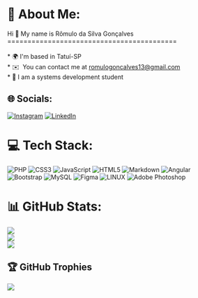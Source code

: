 # 💫 About Me:
Hi 👋 My name is Rômulo da Silva Gonçalves<br>==========================================<br><br>* 🌍 I'm based in Tatuí-SP<br>* ✉️  You can contact me at [romulogoncalves13@gmail.com](mailto:romulogoncalves13@gmail.com)<br>* 🧠 I am a systems development student


## 🌐 Socials:
[![Instagram](https://img.shields.io/badge/Instagram-%23E4405F.svg?logo=Instagram&logoColor=white)](https://instagram.com/https://www.instagram.com/romuulogoncalves/) [![LinkedIn](https://img.shields.io/badge/LinkedIn-%230077B5.svg?logo=linkedin&logoColor=white)](https://www.linkedin.com/in/romuulogoncalves) 

# 💻 Tech Stack:
![PHP](https://img.shields.io/badge/php-%23777BB4.svg?style=for-the-badge&logo=php&logoColor=white) ![CSS3](https://img.shields.io/badge/css3-%231572B6.svg?style=for-the-badge&logo=css3&logoColor=white) ![JavaScript](https://img.shields.io/badge/javascript-%23323330.svg?style=for-the-badge&logo=javascript&logoColor=%23F7DF1E) ![HTML5](https://img.shields.io/badge/html5-%23E34F26.svg?style=for-the-badge&logo=html5&logoColor=white) ![Markdown](https://img.shields.io/badge/markdown-%23000000.svg?style=for-the-badge&logo=markdown&logoColor=white) ![Angular](https://img.shields.io/badge/angular-%23DD0031.svg?style=for-the-badge&logo=angular&logoColor=white) ![Bootstrap](https://img.shields.io/badge/bootstrap-%23563D7C.svg?style=for-the-badge&logo=bootstrap&logoColor=white) ![MySQL](https://img.shields.io/badge/mysql-%2300f.svg?style=for-the-badge&logo=mysql&logoColor=white) 	![Figma](https://img.shields.io/badge/figma-%23F24E1E.svg?style=for-the-badge&logo=figma&logoColor=white) ![LINUX](https://img.shields.io/badge/Linux-FCC624?style=for-the-badge&logo=linux&logoColor=black) ![Adobe Photoshop](https://img.shields.io/badge/adobephotoshop-%2331A8FF.svg?style=for-the-badge&logo=adobephotoshop&logoColor=white)
# 📊 GitHub Stats:
![](https://github-readme-stats.vercel.app/api/top-langs/?username=RomuuloGoncalves&theme=dark&hide_border=false&include_all_commits=true&count_private=true&layout=compact)<br/>
![](https://github-readme-stats.vercel.app/api?username=RomuuloGoncalves&theme=dark&hide_border=false&include_all_commits=true&count_private=true)<br/>
![](https://github-readme-streak-stats.herokuapp.com/?user=RomuuloGoncalves&theme=dark&hide_border=false)<br/>

## 🏆 GitHub Trophies
![](https://github-profile-trophy.vercel.app/?username=RomuuloGoncalves&theme=radical&no-frame=false&no-bg=true&margin-w=4)
